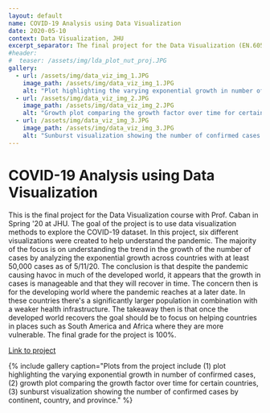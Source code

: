 ```yaml
---
layout: default
name: COVID-19 Analysis using Data Visualization
date: 2020-05-10
context: Data Visualization, JHU
excerpt_separator: The final project for the Data Visualization (EN.605.662.82.SP20) course, utilizing data visualization methods to analyze COVID-19.
#header:
#  teaser: /assets/img/lda_plot_nut_proj.JPG
gallery:
  - url: /assets/img/data_viz_img_1.JPG
    image_path: /assets/img/data_viz_img_1.JPG
    alt: "Plot highlighting the varying exponential growth in number of confirmed cases."
  - url: /assets/img/data_viz_img_2.JPG
    image_path: /assets/img/data_viz_img_2.JPG
    alt: "Growth plot comparing the growth factor over time for certain countries."
  - url: /assets/img/data_viz_img_3.JPG
    image_path: /assets/img/data_viz_img_3.JPG
    alt: "Sunburst visualization showing the number of confirmed cases by continent, country, and province."
---
```

# COVID-19 Analysis using Data Visualization

This is the final project for the Data Visualization course with Prof. Caban in Spring '20 at JHU. The goal of the project is to use data visualization methods to explore the COVID-19 dataset. In this project, six different visualizations were created to help understand the pandemic. The majority of the focus is on understanding the trend in the growth of the number of cases by analyzing the exponential growth across countries with at least 50,000 cases as of 5/11/20. The conclusion is that despite the pandemic causing havoc in much of the developed world, it appears that the growth in cases is manageable and that they will recover in time. The concern then is for the developing world where the pandemic reaches at a later date. In these countries there's a significantly larger population in combination with a weaker health infrastructure. The takeaway then is that once the developed world recovers the goal should be to focus on helping countries in places such as South America and Africa where they are more vulnerable. The final grade for the project is 100%.

[Link to project](https://github.com/qzyu999/data-visualization-jhu-fall-20/blob/master/final_project/yu_final_paper.pdf)

{% include gallery caption="Plots from the project include (1) plot highlighting the varying exponential growth in number of confirmed cases, (2) growth plot comparing the growth factor over time for certain countries, (3) sunburst visualization showing the number of confirmed cases by continent, country, and province." %}
